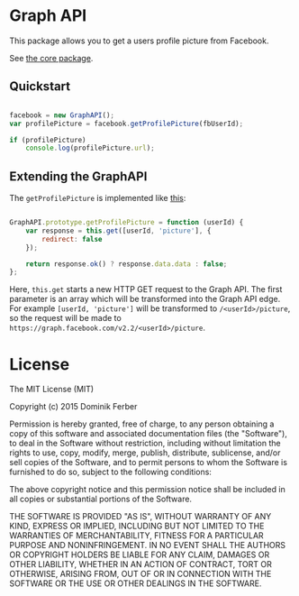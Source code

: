 # Graph API

This package allows you to get a users profile picture from Facebook.

See [the core package](https://github.com/dferber90/meteor-graph-api).


## Quickstart

```js

facebook = new GraphAPI();
var profilePicture = facebook.getProfilePicture(fbUserId);

if (profilePicture)
	console.log(profilePicture.url);

```

## Extending the GraphAPI

The `getProfilePicture` is implemented like [this](https://github.com/dferber90/meteor-graph-api-get-profile-picture/blob/master/graph.js):

```js

GraphAPI.prototype.getProfilePicture = function (userId) {
	var response = this.get([userId, 'picture'], {
		redirect: false
	});

	return response.ok() ? response.data.data : false;
};

```

Here, `this.get` starts a new HTTP GET request to the Graph API.
The first parameter is an array which will be transformed into the Graph API edge.
For example `[userId, 'picture']` will be transformed to `/<userId>/picture`, so
the request will be made to `https://graph.facebook.com/v2.2/<userId>/picture`.



# License
The MIT License (MIT)

Copyright (c) 2015 Dominik Ferber

Permission is hereby granted, free of charge, to any person obtaining a copy
of this software and associated documentation files (the "Software"), to deal
in the Software without restriction, including without limitation the rights
to use, copy, modify, merge, publish, distribute, sublicense, and/or sell
copies of the Software, and to permit persons to whom the Software is
furnished to do so, subject to the following conditions:

The above copyright notice and this permission notice shall be included in all
copies or substantial portions of the Software.

THE SOFTWARE IS PROVIDED "AS IS", WITHOUT WARRANTY OF ANY KIND, EXPRESS OR
IMPLIED, INCLUDING BUT NOT LIMITED TO THE WARRANTIES OF MERCHANTABILITY,
FITNESS FOR A PARTICULAR PURPOSE AND NONINFRINGEMENT. IN NO EVENT SHALL THE
AUTHORS OR COPYRIGHT HOLDERS BE LIABLE FOR ANY CLAIM, DAMAGES OR OTHER
LIABILITY, WHETHER IN AN ACTION OF CONTRACT, TORT OR OTHERWISE, ARISING FROM,
OUT OF OR IN CONNECTION WITH THE SOFTWARE OR THE USE OR OTHER DEALINGS IN THE
SOFTWARE.


